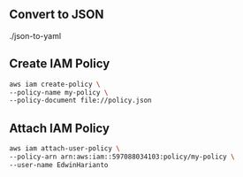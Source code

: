 ## Convert to JSON
./json-to-yaml

## Create IAM Policy
```sh
aws iam create-policy \
--policy-name my-policy \
--policy-document file://policy.json
```

## Attach IAM Policy
```sh
aws iam attach-user-policy \
--policy-arn arn:aws:iam::597088034103:policy/my-policy \
--user-name EdwinHarianto
```